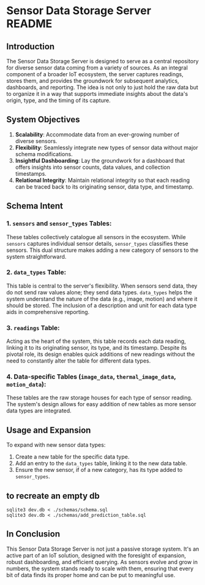 # Sensor Data Storage Server README

## Introduction

The Sensor Data Storage Server is designed to serve as a central repository for diverse sensor data coming from a variety of sources. As an integral component of a broader IoT ecosystem, the server captures readings, stores them, and provides the groundwork for subsequent analytics, dashboards, and reporting. The idea is not only to just hold the raw data but to organize it in a way that supports immediate insights about the data's origin, type, and the timing of its capture.

## System Objectives

1. **Scalability**: Accommodate data from an ever-growing number of diverse sensors.
2. **Flexibility**: Seamlessly integrate new types of sensor data without major schema modifications.
3. **Insightful Dashboarding**: Lay the groundwork for a dashboard that offers insights into sensor counts, data values, and collection timestamps.
4. **Relational Integrity**: Maintain relational integrity so that each reading can be traced back to its originating sensor, data type, and timestamp.

## Schema Intent

### **1. `sensors` and `sensor_types` Tables:**

These tables collectively catalogue all sensors in the ecosystem. While `sensors` captures individual sensor details, `sensor_types` classifies these sensors. This dual structure makes adding a new category of sensors to the system straightforward.

### **2. `data_types` Table:**

This table is central to the server's flexibility. When sensors send data, they do not send raw values alone; they send data types. `data_types` helps the system understand the nature of the data (e.g., image, motion) and where it should be stored. The inclusion of a description and unit for each data type aids in comprehensive reporting.

### **3. `readings` Table:**

Acting as the heart of the system, this table records each data reading, linking it to its originating sensor, its type, and its timestamp. Despite its pivotal role, its design enables quick additions of new readings without the need to constantly alter the table for different data types.

### **4. Data-specific Tables (`image_data`, `thermal_image_data`, `motion_data`):**

These tables are the raw storage houses for each type of sensor reading. The system's design allows for easy addition of new tables as more sensor data types are integrated.

## Usage and Expansion

To expand with new sensor data types:

1. Create a new table for the specific data type.
2. Add an entry to the `data_types` table, linking it to the new data table.
3. Ensure the new sensor, if of a new category, has its type added to `sensor_types`.

## to recreate an empty db

```
sqlite3 dev.db < ./schemas/schema.sql
sqlite3 dev.db < ./schemas/add_prediction_table.sql
```

## In Conclusion

This Sensor Data Storage Server is not just a passive storage system. It's an active part of an IoT solution, designed with the foresight of expansion, robust dashboarding, and efficient querying. As sensors evolve and grow in numbers, the system stands ready to scale with them, ensuring that every bit of data finds its proper home and can be put to meaningful use.
